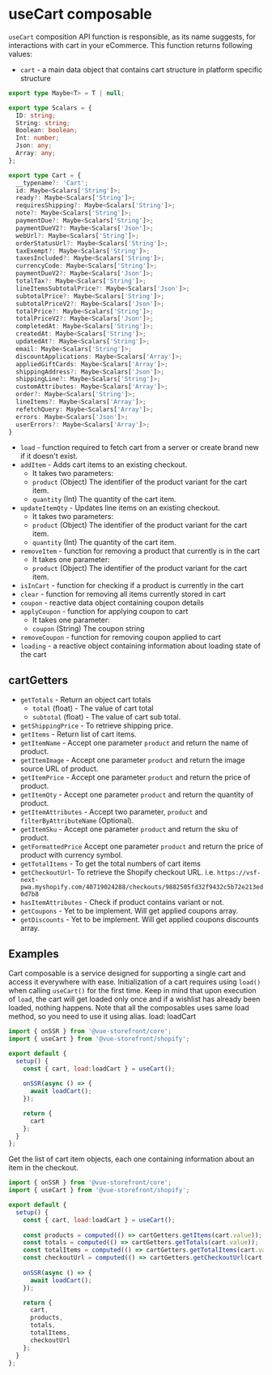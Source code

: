 # useCart composable

`useCart` composition API function is responsible, as its name suggests, for interactions with cart in your eCommerce. This function returns following values:

- `cart` - a main data object that contains cart structure in platform specific structure
```typescript
export type Maybe<T> = T | null;

export type Scalars = {
  ID: string;
  String: string;
  Boolean: boolean;
  Int: number;
  Json: any;
  Array: any;
};

export type Cart = {
  __typename?: 'Cart';
  id: Maybe<Scalars['String']>;
  ready?: Maybe<Scalars['String']>;
  requiresShipping?: Maybe<Scalars['String']>;
  note?: Maybe<Scalars['String']>;
  paymentDue?: Maybe<Scalars['String']>;
  paymentDueV2?: Maybe<Scalars['Json']>;
  webUrl?: Maybe<Scalars['String']>;
  orderStatusUrl?: Maybe<Scalars['String']>;
  taxExempt?: Maybe<Scalars['String']>;
  taxesIncluded?: Maybe<Scalars['String']>;
  currencyCode: Maybe<Scalars['String']>;
  paymentDueV2?: Maybe<Scalars['Json']>;
  totalTax?: Maybe<Scalars['String']>;
  lineItemsSubtotalPrice?: Maybe<Scalars['Json']>;
  subtotalPrice?: Maybe<Scalars['String']>;
  subtotalPriceV2?: Maybe<Scalars['Json']>;
  totalPrice?: Maybe<Scalars['String']>;
  totalPriceV2?: Maybe<Scalars['Json']>;
  completedAt: Maybe<Scalars['String']>;
  createdAt: Maybe<Scalars['String']>;
  updatedAt?: Maybe<Scalars['String']>;
  email: Maybe<Scalars['String']>;
  discountApplications: Maybe<Scalars['Array']>;
  appliedGiftCards: Maybe<Scalars['Array']>;
  shippingAddress?: Maybe<Scalars['Json']>;
  shippingLine?: Maybe<Scalars['String']>;
  customAttributes: Maybe<Scalars['Array']>;
  order?: Maybe<Scalars['String']>;
  lineItems?: Maybe<Scalars['Array']>;
  refetchQuery: Maybe<Scalars['Array']>;
  errors: Maybe<Scalars['Json']>;
  userErrors?: Maybe<Scalars['Array']>;
}
```
- `load` - function required to fetch cart from a server or create brand new if it doesn't exist.
- `addItem` - Adds cart items to an existing checkout.
    - It takes two parameters:
    - `product` (Object) The identifier of the product variant for the cart item.
    - `quantity` (Int) The quantity of the cart item.
- `updateItemQty` - Updates line items on an existing checkout.
    - It takes two parameters:
    - `product` (Object) The identifier of the product variant for the cart item.
    - `quantity` (Int) The quantity of the cart item.
- `removeItem` - function for removing a product that currently is in the cart
    - It takes one parameter:
    - `product` (Object) The identifier of the product variant for the cart item.
- `isInCart` - function for checking if a product is currently in the cart
- `clear` - function for removing all items currently stored in cart
- `coupon` - reactive data object containing coupon details
- `applyCoupon` - function for applying coupon to cart
    - It takes one parameter:
    - `coupon` (String) The coupon string
- `removeCoupon` - function for removing coupon applied to cart
- `loading` - a reactive object containing information about loading state of the cart

## cartGetters

- `getTotals` - Return an object cart totals
    - `total` (float) - The value of cart total
    - `subtotal` (float) - The value of cart sub total.
- `getShippingPrice` - To retrieve shipping price. 
- `getItems` - Return list of cart items.
- `getItemName` - Accept one parameter `product` and return the name of product.
- `getItemImage` - Accept one parameter `product` and return the image source URL of product.
- `getItemPrice` - Accept one parameter `product` and return the price of product.
- `getItemQty` - Accept one parameter `product` and return the quantity of product.
- `getItemAttributes` - Accept two parameter, `product` and `filterByAttributeName` (Optional). 
- `getItemSku` - Accept one parameter `product` and return the sku of product.
- `getFormattedPrice` Accept one parameter `product` and return the price of product with currency symbol.
- `getTotalItems` - To get the total numbers of cart items
- `getCheckoutUrl`- To retrieve the Shopify checkout URL. i.e. `https://vsf-next-pwa.myshopify.com/40719024288/checkouts/9882505fd32f9432c5b72e213ed0d7b8`
- `hasItemAttributes` - Check if product contains variant or not.
- `getCoupons` - Yet to be implement. Will get applied coupons array.
- `getDiscounts` - Yet to be implement. Will get applied coupons discounts array.

## Examples
Cart composable is a service designed for supporting a single cart and access it everywhere with ease. 
Initialization of a cart requires using `load()` when calling `useCart()` for the first time. Keep in mind that upon
execution of `load`, the cart will get loaded only once and if a wishlist has already been loaded, nothing happens. Note that all the composables uses same load method, so you need to use it using alias. load: loadCart  

```javascript
import { onSSR } from '@vue-storefront/core';
import { useCart } from '@vue-storefront/shopify';

export default {
  setup() {
    const { cart, load:loadCart } = useCart();
    
    onSSR(async () => {
      await loadCart();
    });

    return {
      cart
    };
  }
};
```

Get the list of cart item objects, each one containing information about an item in the checkout.

```javascript
import { onSSR } from '@vue-storefront/core';
import { useCart } from '@vue-storefront/shopify';

export default {
  setup() {
    const { cart, load:loadCart } = useCart();
    
    const products = computed(() => cartGetters.getItems(cart.value));
    const totals = computed(() => cartGetters.getTotals(cart.value));
    const totalItems = computed(() => cartGetters.getTotalItems(cart.value));
    const checkoutUrl = computed(() => cartGetters.getCheckoutUrl(cart.value));
    
    onSSR(async () => {
      await loadCart();
    });

    return {
      cart,
      products,
      totals,
      totalItems,
      checkoutUrl
    };
  }
};
```
